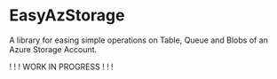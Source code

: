 # EasyAzStorage

A library for easing simple operations on Table, Queue and Blobs of an Azure Storage Account.


! ! ! WORK IN PROGRESS ! ! !

